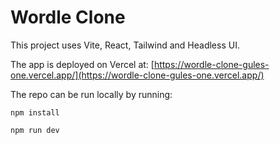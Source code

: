 # Wordle Clone

This project uses Vite, React, Tailwind and Headless UI.

The app is deployed on Vercel at: [https://wordle-clone-gules-one.vercel.app/](https://wordle-clone-gules-one.vercel.app/)

The repo can be run locally by running:

`npm install`

`npm run dev`
